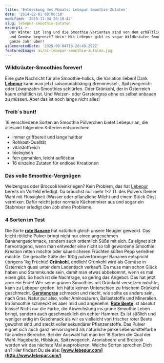 ```yaml
---
title: 'Entdeckung des Monats: Lebepur Smoothie Zutaten'
date: '2014-02-01 08:00:18'
modified: '2015-11-04 20:10:47'
slug: lebepur-smoothie-zutaten
excerpt: >-
  Der Winter ist lang und die Smoothie Varianten sind von dem erhältlichen Obst
  und Gemüse begrenzt? Nein! Mit Lebepur gibt es sogar Wildkräuter Smoothies das
  ganze Jahr über!
aiGeneratedDate: '2025-09-04T16:20:49.292Z'
featuredImage: ai/ai-lebepur-smoothie-zutaten.jpg
---
```


### Wildkräuter-Smoothies forever!

Eine gute Nachricht für alle Smoothie-holics, die Variation lieben! Dank [**Lebepur**](http://www.lebepur.com/) kann man jetzt saisonunabhängig Brennnessel-, Spitzwegerich- oder Löwenzahn-Smoothies schlürfen. Oder Grünkohl, der in Österreich kaum erhältlich ist. Und Weizen- oder Gerstengras ohne es selbst anbauen zu müssen. Aber das ist noch lange nicht alles!

### Treib´s bunt!

16 verschiedene Sorten an Smoothie Pülverchen bietet Lebepur an, die allesamt folgenden Kriterien entsprechen:

*   immer griffbereit und lange haltbar
*   Rohkost-Qualität
*   vitalstoffreich
*   biologisch
*   fein gemahlen, leicht auflösbar
*   16 einzelne Zutaten für endlose Kreationen

### Das volle Smoothie-Vergnügen

Weizengras oder Broccoli kleinkriegen? Kein Problem, das hat [Lebepur](http://www.lebepur.com/) bereits im Vorfeld erledigt. Du brauchst nur mehr 1-2 TL des Pulvers Deiner Wahl mit Flüssigkeit (Wasser oder pflanzliche Milch) und einem Stück Obst vermixen. Dafür reicht jeder normale Küchenmixer aus und sogar ein Stabmixer erledigt den Job ohne Probleme.

### 4 Sorten im Test

Die Sorte [**rote Banane**](http://www.lebepur.com/Shop/Rote-Banane-Pur-bio-175g.html) hat natürlich gleich unsere Neugier geweckt. Das leicht rötliche Pulver bringt nicht nur einen angenehmen Bananengeschmack, sondern auch ordentlich Süße mit sich. Es eignet sich hervorragend, wenn man entweder eine nicht so toll gewordene Smoothie Kreation retten möchte oder säuerlicheren Früchten süßen Pepp verleihen möchte. Die geballte Süße der 100g pulverförmiger Bananen entspricht übrigens 1kg Früchte! [**Grünkohl**](http://www.lebepur.com/Shop/Gruenkohl-Pur-bio-150g.html), endlich! Grünkohl wird als Gemüse in Österreich quasi unter dem Ladentisch verkauft. Da muss man schon Glück haben und Stammkunde sein, damit man etwas abbekommt, wenn es mal einen gibt. So hoch ist die Nachfrage, so gering das Angebot. Das hat jetzt aber ein Ende! Wer seine grünen Smoothies mit Grünkohl versetzen möchte, kann zu Lebepur greifen. Ich hätte keinen Unterschied zu frischem Grünkohl geschmeckt. [**Gerstengras**](http://www.lebepur.com/Shop/Gerstengras-Pur-bio-100g.html) schmeckt und riecht, wie sollte es anders sein, nach Gras. Natur pur also, voller Aminosäuren, Ballaststoffe und Mineralien. Im Smoothie schmeckt es aber mild und angenehm. [**Rote Beete**](http://www.lebepur.com/Shop/Rote-Bete-Pur-bio-100g.html) ist absolut klasse! Nicht nur die Farbe, die Abwechslung ins grüne Smoothie Leben bringt, sondern auch geschmacklich ein echter Hammer. Es ist süßlich und weniger erdig im Geschmack als wir es vielleicht von frischer roter Beete gewohnt sind und steckt voller sekundärer Pflanzenstoffe. Das Pulver eignet sich auch ganz hervorragend als natürliche pinke Lebensmittelfarbe für andere Bereiche. [<!-- Image removed (no copyright): lebepur-test.jpg -->](https://www.veganblatt.com/i/lebepur-test.jpg) Bei der Auswahl hat man bei 16 Sorten die Qual der Wahl. Hagebutte, Hibiskus, Spitzwegerich, Aroniabeere und Broccoli werden wir das nächste Mal ausprobieren. Welche Sorten sprechen Dich an? Hier findest Du sie alle: **[www.lebepur.com](http://www.lebepur.com/)**
